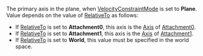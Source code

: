 The primary axis in the plane, when [VelocityConstraintMode](https://developer.roblox.com/en-us/api-reference/property/LinearVelocity/VelocityConstraintMode) is set to **Plane**. Value depends on the value of [RelativeTo](https://developer.roblox.com/en-us/api-reference/property/LinearVelocity/RelativeTo) as follows:

*   If [RelativeTo](https://developer.roblox.com/en-us/api-reference/property/LinearVelocity/RelativeTo) is set to **Attachment0**, this axis is the [Axis](https://developer.roblox.com/en-us/api-reference/property/Attachment/Axis) of [Attachment0](https://developer.roblox.com/en-us/api-reference/property/Constraint/Attachment0).
*   If [RelativeTo](https://developer.roblox.com/en-us/api-reference/property/LinearVelocity/RelativeTo) is set to **Attachment1**, this axis is the [Axis](https://developer.roblox.com/en-us/api-reference/property/Attachment/Axis) of [Attachment1](https://developer.roblox.com/en-us/api-reference/property/Constraint/Attachment1).
*   If [RelativeTo](https://developer.roblox.com/en-us/api-reference/property/LinearVelocity/RelativeTo) is set to **World**, this value must be specified in the world space.
